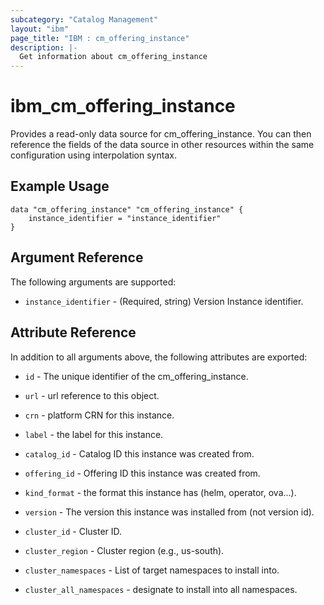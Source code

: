 ```yaml
---
subcategory: "Catalog Management"
layout: "ibm"
page_title: "IBM : cm_offering_instance"
description: |-
  Get information about cm_offering_instance
---
```


# ibm\_cm_offering_instance

Provides a read-only data source for cm_offering_instance. You can then reference the fields of the data source in other resources within the same configuration using interpolation syntax.

## Example Usage

```hcl
data "cm_offering_instance" "cm_offering_instance" {
	instance_identifier = "instance_identifier"
}
```

## Argument Reference

The following arguments are supported:

* `instance_identifier` - (Required, string) Version Instance identifier.

## Attribute Reference

In addition to all arguments above, the following attributes are exported:

* `id` - The unique identifier of the cm_offering_instance.

* `url` - url reference to this object.

* `crn` - platform CRN for this instance.

* `label` - the label for this instance.

* `catalog_id` - Catalog ID this instance was created from.

* `offering_id` - Offering ID this instance was created from.

* `kind_format` - the format this instance has (helm, operator, ova...).

* `version` - The version this instance was installed from (not version id).

* `cluster_id` - Cluster ID.

* `cluster_region` - Cluster region (e.g., us-south).

* `cluster_namespaces` - List of target namespaces to install into.

* `cluster_all_namespaces` - designate to install into all namespaces.

